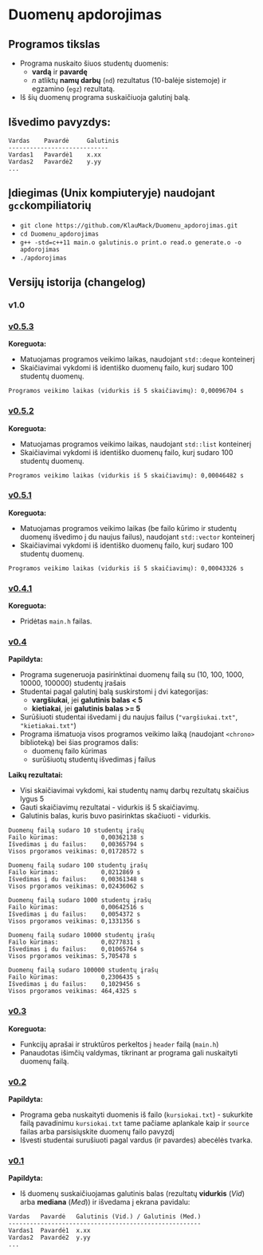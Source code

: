 # Duomenų apdorojimas
## Programos tikslas
- Programa nuskaito šiuos studentų duomenis:
  - **vardą** ir **pavardę**
  - *n* atliktų **namų darbų** (`nd`) rezultatus (10-balėje sistemoje) ir egzamino (`egz`) rezultatą.
- Iš šių duomenų programa suskaičiuoja galutinį balą.
## Išvedimo pavyzdys:
```shell
Vardas    Pavardė     Galutinis
----------------------------
Vardas1   Pavardė1    x.xx
Vardas2   Pavardė2    y.yy
...
```
## Įdiegimas (Unix kompiuteryje) naudojant `gcc`kompiliatorių 

- `git clone https://github.com/KlauMack/Duomenu_apdorojimas.git`
- `cd Duomenu_apdorojimas`
- `g++ -std=c++11 main.o galutinis.o print.o read.o generate.o -o apdorojimas`
- `./apdorojimas`
## Versijų istorija (changelog)
### v1.0

### [v0.5.3](https://github.com/KlauMack/Duomenu_apdorojimas/releases/tag/v0.5.3)

**Koreguota:**

- Matuojamas programos veikimo laikas, naudojant `std::deque` konteinerį
- Skaičiavimai vykdomi iš identiško duomenų failo, kurį sudaro 100 studentų duomenų.
```shell
Programos veikimo laikas (vidurkis iš 5 skaičiavimų): 0,00096704 s
```
### [v0.5.2](https://github.com/KlauMack/Duomenu_apdorojimas/releases/tag/v0.5.2)

**Koreguota:**

- Matuojamas programos veikimo laikas, naudojant `std::list` konteinerį
- Skaičiavimai vykdomi iš identiško duomenų failo, kurį sudaro 100 studentų duomenų.
```shell
Programos veikimo laikas (vidurkis iš 5 skaičiavimų): 0,00046482 s
```
### [v0.5.1](https://github.com/KlauMack/Duomenu_apdorojimas/releases/tag/v0.5.1)

**Koreguota:**

- Matuojamas programos veikimo laikas (be failo kūrimo ir studentų duomenų išvedimo į du naujus failus), naudojant `std::vector` konteinerį
- Skaičiavimai vykdomi iš identiško duomenų failo, kurį sudaro 100 studentų duomenų.
```shell
Programos veikimo laikas (vidurkis iš 5 skaičiavimų): 0,00043326 s
```
### [v0.4.1](https://github.com/KlauMack/Duomenu_apdorojimas/releases/tag/v0.4.1)

**Koreguota:**

- Pridėtas ```main.h``` failas.

### [v0.4](https://github.com/KlauMack/Duomenu_apdorojimas/releases/tag/v0.4)

**Papildyta:**

- Programa sugeneruoja pasirinktinai duomenų failą su (10, 100, 1000, 10000, 100000) studentų įrašais
- Studentai pagal galutinį balą suskirstomi į dvi kategorijas:
  - **vargšiukai**, jei **galutinis balas < 5**
  - **kietiakai**, jei **galutinis balas >= 5**
- Surūšiuoti studentai išvedami į du naujus failus (```"vargšiukai.txt"```, ```"kietiakai.txt"```)
- Programa išmatuoja visos programos veikimo laiką (naudojant ```<chrono>``` biblioteką) bei šias programos dalis:
  - duomenų failo kūrimas
  - surūšiuotų studentų išvedimas į failus
  
**Laikų rezultatai:**
- Visi skaičiavimai vykdomi, kai studentų namų darbų rezultatų skaičius lygus 5
- Gauti skaičiavimų rezultatai - vidurkis iš 5 skaičiavimų.
- Galutinis balas, kuris buvo pasirinktas skačiuoti - vidurkis.
```shell
Duomenų failą sudaro 10 studentų įrašų
Failo kūrimas:            0,00362138 s
Išvedimas į du failus:    0,00365794 s
Visos prgoramos veikimas: 0,01728572 s

Duomenų failą sudaro 100 studentų įrašų
Failo kūrimas:            0,0212869 s
Išvedimas į du failus:    0,00361348 s
Visos prgoramos veikimas: 0,02436062 s

Duomenų failą sudaro 1000 studentų įrašų
Failo kūrimas:            0,00642516 s
Išvedimas į du failus:    0,0054372 s
Visos prgoramos veikimas: 0,1331356 s

Duomenų failą sudaro 10000 studentų įrašų
Failo kūrimas:            0,0277831 s
Išvedimas į du failus:    0,01065764 s
Visos prgoramos veikimas: 5,705478 s

Duomenų failą sudaro 100000 studentų įrašų
Failo kūrimas:            0,2306435 s
Išvedimas į du failus:    0,1029456 s
Visos prgoramos veikimas: 464,4325 s
```
### [v0.3](https://github.com/KlauMack/Duomenu_apdorojimas/releases/tag/v0.3)

**Koreguota:**

- Funkcijų aprašai ir struktūros perkeltos į ```header``` failą (```main.h```)
- Panaudotas išimčių valdymas, tikrinant ar programa gali nuskaityti duomenų failą.

### [v0.2](https://github.com/KlauMack/Duomenu_apdorojimas/releases/tag/v0.2)

**Papildyta:**

- Programa geba nuskaityti duomenis iš failo (```kursiokai.txt```) - sukurkite failą pavadinimu ```kursiokai.txt``` tame pačiame aplankale kaip ir ```source``` failas arba parsisiųskite duomenų failo pavyzdį
- Išvesti studentai surušiuoti pagal vardus (ir pavardes) abecėlės tvarka.

### [v0.1](https://github.com/KlauMack/Duomenu_apdorojimas/releases/tag/v0.1)

**Papildyta:**

- Iš duomenų suskaičiuojamas galutinis balas (rezultatų **vidurkis** (*Vid*) arba **mediana** (*Med*)) ir išvedama į ekrana pavidalu:
```shell
Vardas   Pavardė   Galutinis (Vid.) / Galutinis (Med.)
------------------------------------------------------
Vardas1  Pavardė1  x.xx
Vardas2  Pavardė2  y.yy
...
```
